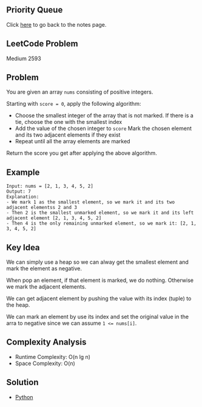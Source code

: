 ## Priority Queue
Click [here](../notes.md) to go back to the notes page.

## LeetCode Problem
Medium 2593

## Problem
You are given an array `nums` consisting of positive integers.

Starting with `score = 0`, apply the following algorithm:
- Choose the smallest integer of the array that is not marked. If there is a tie, choose the one with the smallest index
- Add the value of the chosen integer to `score`
Mark the chosen element and its two adjacent elements if they exist
- Repeat until all the array elements are marked

Return the score you get after applying the above algorithm.

## Example
```
Input: nums = [2, 1, 3, 4, 5, 2]
Output: 7
Explanation:
- We mark 1 as the smallest element, so we mark it and its two adjacent elementss 2 and 3
- Then 2 is the smallest unmarked element, so we mark it and its left adjacent element [2, 1, 3, 4, 5, 2]
- Then 4 is the only remaining unmarked element, so we mark it: [2, 1, 3, 4, 5, 2]
```

## Key Idea
We can simply use a heap so we can alway get the smallest element and mark the element as negative.

When pop an element, if that element is marked, we do nothing. Otherwise we mark the adjacent elements.

We can get adjacent element by pushing the value with its index (tuple) to the heap.

We can mark an element by use its index and set the original value in the arra to negative since we can assume `1 <= nums[i]`.

## Complexity Analysis
- Runtime Complexity: O(n lg n)
- Space Complexity: O(n)

## Solution
- [Python](./solution.py)